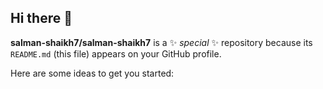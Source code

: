 ## Hi there 👋

**salman-shaikh7/salman-shaikh7** is a ✨ _special_ ✨ repository because its `README.md` (this file) appears on your GitHub profile.

Here are some ideas to get you started:

